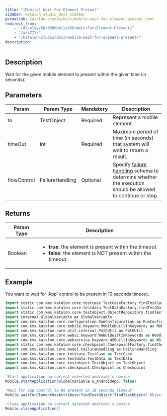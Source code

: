 ```yaml
---
title: "[Mobile] Wait For Element Present"
sidebar: katalon_studio_docs_sidebar
permalink: katalon-studio/docs/mobile-wait-for-element-present.html
redirect_from:
    - "/display/KD/%5BMobile%5D+Wait+For+Element+Present/"
    - "/x/iZIY/"
    - "/katalon-studio/docs/mobile-wait-for-element-present/"
description:
---
```

Description
-----------

Wait for the given mobile element to present within the given time (in seconds). 

Parameters
----------

| Param | Param Type | Mandatory | Description |
| --- | --- | --- | --- |
| to | TestObject | Required | Represent a mobile element. |
| timeOut  | int  | Required | Maximum period of time (in seconds) that system will wait to return a result. |
| flowControl | FailureHandling | Optional | Specify [failure handling](/x/qAAM) schema to determine whether the execution should be allowed to continue or stop. |

Returns
-------

<table><thead><tr><th>Param Type</th><th>Description</th></tr></thead><tbody><tr><td>Boolean</td><td><ul><li><strong>true</strong>:&nbsp;the element is present&nbsp;within&nbsp;the timeout.</li><li><strong>false</strong>: the element is NOT present within&nbsp;the timeout.</li></ul></td></tr></tbody></table>

Example 
--------

You want to wait for 'App' control to be present in 10 seconds timeout.

```groovy
import static com.kms.katalon.core.testcase.TestCaseFactory.findTestCase
import static com.kms.katalon.core.testdata.TestDataFactory.findTestData
import static com.kms.katalon.core.testobject.ObjectRepository.findTestObject
import internal.GlobalVariable as GlobalVariable
import com.kms.katalon.core.configuration.RunConfiguration as RunConfiguration
import com.kms.katalon.core.mobile.keyword.MobileBuiltInKeywords as Mobile
import com.kms.katalon.core.util.internal.PathUtil as PathUtil
import com.kms.katalon.core.webui.keyword.WebUiBuiltInKeywords as WebUI
import com.kms.katalon.core.webservice.keyword.WSBuiltInKeywords as WS
import static com.kms.katalon.core.checkpoint.CheckpointFactory.findCheckpoint
import com.kms.katalon.core.model.FailureHandling as FailureHandling
import com.kms.katalon.core.testcase.TestCase as TestCase
import com.kms.katalon.core.testdata.TestData as TestData
import com.kms.katalon.core.testobject.TestObject as TestObject
import com.kms.katalon.core.checkpoint.Checkpoint as Checkpoint

'Start application on current selected android\'s device'
Mobile.startApplication(GlobalVariable.G_AndroidApp, false)

'Wait for app control to be present in 10 seconds timeout'
Mobile.waitForElementHasAttribute(findTestObject(findTestObject('Object Repository/Application/android.widget.TextView - App')), 'class', 10)

'Close application on current selected android\'s device'
Mobile.closeApplication()
```